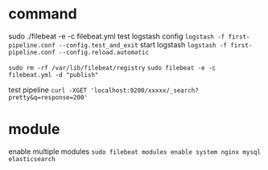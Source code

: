 

# command
sudo ./filebeat -e -c filebeat.yml
test logstash config `logstash -f first-pipeline.conf --config.test_and_exit`
start logstash `logstash -f first-pipeline.conf --config.reload.automatic`

`sudo rm -rf /var/lib/filebeat/registry`
`sudo filebeat -e -c filebeat.yml -d "publish"`

test pipeline `curl -XGET 'localhost:9200/xxxxx/_search?pretty&q=response=200'`


# module
enable multiple modules `sudo filebeat modules enable system nginx mysql elasticsearch`












